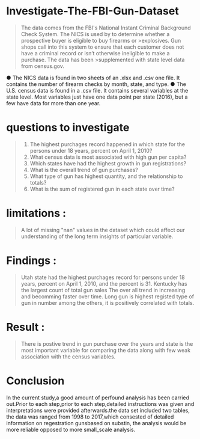 # Investigate-The-FBI-Gun-Dataset

>The data comes from the FBI's National Instant Criminal Background Check System. The NICS is used by to determine whether a prospective buyer is eligible to buy firearms or >explosives. Gun shops call into this system to ensure that each customer does not have a criminal record or isn’t otherwise ineligible to make a purchase. The data has been >supplemented with state level data from census.gov.

● The NICS data is found in two sheets of an .xlsx and .csv one file. It contains the number of firearm checks by month, state, and type.
● The U.S. census data is found in a .csv file. It contains several variables at the state level. Most variables just have one data point per state (2016), but a few have data for more than one year.

# questions to investigate

><ol>
><li>The highest purchages record happened in which state for the persons under 18 years, percent on April 1, 2010?</li>
><li>What census data is most associated with high gun per capita?</li>
><li>Which states have had the highest growth in gun registrations?</li>
><li>What is the overall trend of gun purchases?</li>
><li>What type of gun has highest quantity, and the relationship to totals?</li>
><li>What is the sum of registered gun in each state over time?</li>
></ol>

# limitations :

>A lot of missing "nan" values in the dataset which could affect our understanding of the long term insights of particular variable.

# Findings :

>Utah state had the highest purchages record for persons under 18 years, percent on April 1, 2010, and the percent is 31.
>Kentucky has the largest count of total gun sales
>The over all trend in increasing and becomming faster over time.
>Long gun is highest registed type of gun in number among the others, it is positively correlated with totals.

# Result :
>There is postive trend in gun purchase over the years and state is the most important variable for comparing the data along with few weak association with the census variables.

# Conclusion
In the current study,a good amount of perfound analysis has been carried out.Prior to each step,prior to each step,detailed instructions was given and interpretations were provided afterwards.the data set included two tables, the data was ranged from 1998 to 2017,which consested of detailed information on regestration gunsbased on substin, the analysis would be more reliable opposed to more small_scale analysis.

